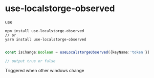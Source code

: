 # use-localstorge-observed

use

```
npm install use-localstorge-observed
// or
yarn install use-localstorge-observed
```

```typescript

const isChange:Boolean = useLocalstorgeObserved({keyName:'token'})

// output true or false
```

Triggered when other windows change
